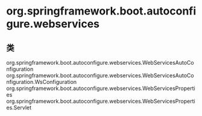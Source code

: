 # org.springframework.boot.autoconfigure.webservices

## 类

org.springframework.boot.autoconfigure.webservices.WebServicesAutoConfiguration
org.springframework.boot.autoconfigure.webservices.WebServicesAutoConfiguration.WsConfiguration
org.springframework.boot.autoconfigure.webservices.WebServicesProperties
org.springframework.boot.autoconfigure.webservices.WebServicesProperties.Servlet




